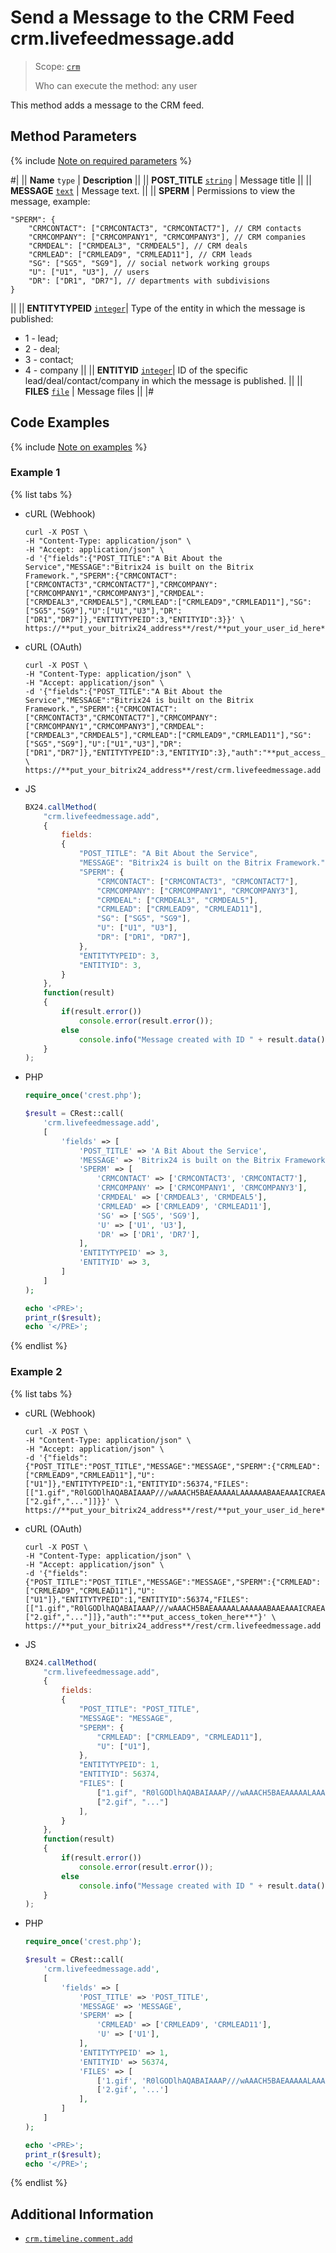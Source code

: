 # Send a Message to the CRM Feed crm.livefeedmessage.add

> Scope: [`crm`](../../../scopes/permissions.md)
>
> Who can execute the method: any user

This method adds a message to the CRM feed.

## Method Parameters

{% include [Note on required parameters](../../../../_includes/required.md) %}

#|
|| **Name**
`type` | **Description** ||
|| **POST_TITLE**
[`string`](../../../data-types.md) | Message title ||
|| **MESSAGE**
[`text`](../../../data-types.md) | Message text. ||
|| **SPERM** | Permissions to view the message, example:
```
"SPERM": {
    "CRMCONTACT": ["CRMCONTACT3", "CRMCONTACT7"], // CRM contacts
    "CRMCOMPANY": ["CRMCOMPANY1", "CRMCOMPANY3"], // CRM companies
    "CRMDEAL": ["CRMDEAL3", "CRMDEAL5"], // CRM deals
    "CRMLEAD": ["CRMLEAD9", "CRMLEAD11"], // CRM leads
    "SG": ["SG5", "SG9"], // social network working groups
    "U": ["U1", "U3"], // users
    "DR": ["DR1", "DR7"], // departments with subdivisions
}
``` 
||
|| **ENTITYTYPEID** 
[`integer`](../../../data-types.md)| Type of the entity in which the message is published:
- 1 - lead;
- 2 - deal;
- 3 - contact;
- 4 - company ||
|| **ENTITYID** 
[`integer`](../../../data-types.md)| ID of the specific lead/deal/contact/company in which the message is published. ||
|| **FILES**
[`file`](../../../data-types.md) | Message files ||
|#

## Code Examples

{% include [Note on examples](../../../../_includes/examples.md) %}

### Example 1

{% list tabs %}

- cURL (Webhook)

    ```http
    curl -X POST \
    -H "Content-Type: application/json" \
    -H "Accept: application/json" \
    -d '{"fields":{"POST_TITLE":"A Bit About the Service","MESSAGE":"Bitrix24 is built on the Bitrix Framework.","SPERM":{"CRMCONTACT":["CRMCONTACT3","CRMCONTACT7"],"CRMCOMPANY":["CRMCOMPANY1","CRMCOMPANY3"],"CRMDEAL":["CRMDEAL3","CRMDEAL5"],"CRMLEAD":["CRMLEAD9","CRMLEAD11"],"SG":["SG5","SG9"],"U":["U1","U3"],"DR":["DR1","DR7"]},"ENTITYTYPEID":3,"ENTITYID":3}}' \
    https://**put_your_bitrix24_address**/rest/**put_your_user_id_here**/**put_your_webhook_here**/crm.livefeedmessage.add
    ```

- cURL (OAuth)

    ```http
    curl -X POST \
    -H "Content-Type: application/json" \
    -H "Accept: application/json" \
    -d '{"fields":{"POST_TITLE":"A Bit About the Service","MESSAGE":"Bitrix24 is built on the Bitrix Framework.","SPERM":{"CRMCONTACT":["CRMCONTACT3","CRMCONTACT7"],"CRMCOMPANY":["CRMCOMPANY1","CRMCOMPANY3"],"CRMDEAL":["CRMDEAL3","CRMDEAL5"],"CRMLEAD":["CRMLEAD9","CRMLEAD11"],"SG":["SG5","SG9"],"U":["U1","U3"],"DR":["DR1","DR7"]},"ENTITYTYPEID":3,"ENTITYID":3},"auth":"**put_access_token_here**"}' \
    https://**put_your_bitrix24_address**/rest/crm.livefeedmessage.add
    ```

- JS

    ```js
    BX24.callMethod(
        "crm.livefeedmessage.add",
        {
            fields:
            {
                "POST_TITLE": "A Bit About the Service",
                "MESSAGE": "Bitrix24 is built on the Bitrix Framework.",
                "SPERM": {
                    "CRMCONTACT": ["CRMCONTACT3", "CRMCONTACT7"],
                    "CRMCOMPANY": ["CRMCOMPANY1", "CRMCOMPANY3"],
                    "CRMDEAL": ["CRMDEAL3", "CRMDEAL5"],
                    "CRMLEAD": ["CRMLEAD9", "CRMLEAD11"],
                    "SG": ["SG5", "SG9"],
                    "U": ["U1", "U3"],
                    "DR": ["DR1", "DR7"],
                },
                "ENTITYTYPEID": 3,
                "ENTITYID": 3,
            }
        },
        function(result)
        {
            if(result.error())
                console.error(result.error());
            else
                console.info("Message created with ID " + result.data());
        }
    );
    ```

- PHP

    ```php
    require_once('crest.php');

    $result = CRest::call(
        'crm.livefeedmessage.add',
        [
            'fields' => [
                'POST_TITLE' => 'A Bit About the Service',
                'MESSAGE' => 'Bitrix24 is built on the Bitrix Framework.',
                'SPERM' => [
                    'CRMCONTACT' => ['CRMCONTACT3', 'CRMCONTACT7'],
                    'CRMCOMPANY' => ['CRMCOMPANY1', 'CRMCOMPANY3'],
                    'CRMDEAL' => ['CRMDEAL3', 'CRMDEAL5'],
                    'CRMLEAD' => ['CRMLEAD9', 'CRMLEAD11'],
                    'SG' => ['SG5', 'SG9'],
                    'U' => ['U1', 'U3'],
                    'DR' => ['DR1', 'DR7'],
                ],
                'ENTITYTYPEID' => 3,
                'ENTITYID' => 3,
            ]
        ]
    );

    echo '<PRE>';
    print_r($result);
    echo '</PRE>';
    ```

{% endlist %}

### Example 2

{% list tabs %}

- cURL (Webhook)

    ```http
    curl -X POST \
    -H "Content-Type: application/json" \
    -H "Accept: application/json" \
    -d '{"fields":{"POST_TITLE":"POST_TITLE","MESSAGE":"MESSAGE","SPERM":{"CRMLEAD":["CRMLEAD9","CRMLEAD11"],"U":["U1"]},"ENTITYTYPEID":1,"ENTITYID":56374,"FILES":[["1.gif","R0lGODlhAQABAIAAAP///wAAACH5BAEAAAAALAAAAAABAAEAAAICRAEAOw=="],["2.gif","..."]]}}' \
    https://**put_your_bitrix24_address**/rest/**put_your_user_id_here**/**put_your_webhook_here**/crm.livefeedmessage.add
    ```

- cURL (OAuth)

    ```http
    curl -X POST \
    -H "Content-Type: application/json" \
    -H "Accept: application/json" \
    -d '{"fields":{"POST_TITLE":"POST_TITLE","MESSAGE":"MESSAGE","SPERM":{"CRMLEAD":["CRMLEAD9","CRMLEAD11"],"U":["U1"]},"ENTITYTYPEID":1,"ENTITYID":56374,"FILES":[["1.gif","R0lGODlhAQABAIAAAP///wAAACH5BAEAAAAALAAAAAABAAEAAAICRAEAOw=="],["2.gif","..."]]},"auth":"**put_access_token_here**"}' \
    https://**put_your_bitrix24_address**/rest/crm.livefeedmessage.add
    ```

- JS

    ```js
    BX24.callMethod(
        "crm.livefeedmessage.add",
        {
            fields:
            {
                "POST_TITLE": "POST_TITLE",
                "MESSAGE": "MESSAGE",
                "SPERM": {
                    "CRMLEAD": ["CRMLEAD9", "CRMLEAD11"],
                    "U": ["U1"],
                },
                "ENTITYTYPEID": 1,
                "ENTITYID": 56374,
                "FILES": [
                    ["1.gif", "R0lGODlhAQABAIAAAP///wAAACH5BAEAAAAALAAAAAABAAEAAAICRAEAOw=="],
                    ["2.gif", "..."]
                ],
            }
        },
        function(result)
        {
            if(result.error())
                console.error(result.error());
            else
                console.info("Message created with ID " + result.data());
        }
    );
    ```

- PHP

    ```php
    require_once('crest.php');

    $result = CRest::call(
        'crm.livefeedmessage.add',
        [
            'fields' => [
                'POST_TITLE' => 'POST_TITLE',
                'MESSAGE' => 'MESSAGE',
                'SPERM' => [
                    'CRMLEAD' => ['CRMLEAD9', 'CRMLEAD11'],
                    'U' => ['U1'],
                ],
                'ENTITYTYPEID' => 1,
                'ENTITYID' => 56374,
                'FILES' => [
                    ['1.gif', 'R0lGODlhAQABAIAAAP///wAAACH5BAEAAAAALAAAAAABAAEAAAICRAEAOw=='],
                    ['2.gif', '...']
                ],
            ]
        ]
    );

    echo '<PRE>';
    print_r($result);
    echo '</PRE>';
    ```

{% endlist %}

## Additional Information

- [`crm.timeline.comment.add`](../../timeline/comments/crm-timeline-comment-add.md)